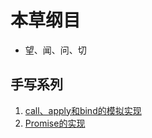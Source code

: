 # 本草纲目

- 望、闻、问、切
## 手写系列

1. [call、apply和bind的模拟实现](https://github.com/Smilepyt/MyBlog/blob/master/%E6%89%8B%E5%86%99%E7%B3%BB%E5%88%97/call%26apply%26bind.md)
2. [Promise的实现](https://github.com/Smilepyt/MyBlog/blob/master/%E6%89%8B%E5%86%99%E7%B3%BB%E5%88%97/promise.md)